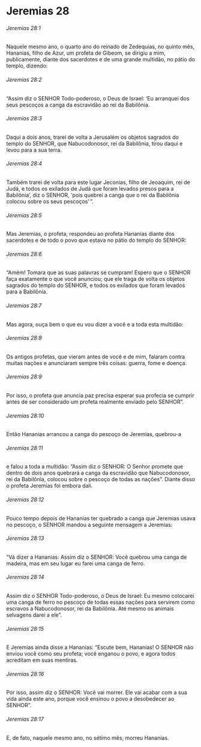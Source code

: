 # Jeremias 28

###### Jeremias 28:1

Naquele mesmo ano, o quarto ano do reinado de Zedequias, no quinto mês, Hananias, filho de Azur, um profeta de Gibeom, se dirigiu a mim, publicamente, diante dos sacerdotes e de uma grande multidão, no pátio do templo, dizendo:

###### Jeremias 28:2

“Assim diz o SENHOR Todo-poderoso, o Deus de Israel: ‘Eu arranquei dos seus pescoços a canga da escravidão ao rei da Babilônia.

###### Jeremias 28:3

Daqui a dois anos, trarei de volta a Jerusalém os objetos sagrados do templo do SENHOR, que Nabucodonosor, rei da Babilônia, tirou daqui e levou para a sua terra.

###### Jeremias 28:4

Também trarei de volta para este lugar Jeconias, filho de Jeoaquim, rei de Judá, e todos os exilados de Judá que foram levados presos para a Babilônia’, diz o SENHOR, ‘pois quebrei a canga que o rei da Babilônia colocou sobre os seus pescoços’ ”.

###### Jeremias 28:5

Mas Jeremias, o profeta, respondeu ao profeta Hananias diante dos sacerdotes e de todo o povo que estava no pátio do templo do SENHOR:

###### Jeremias 28:6

“Amém! Tomara que as suas palavras se cumpram! Espero que o SENHOR faça exatamente o que você anunciou; que ele traga de volta os objetos sagrados do templo do SENHOR, e todos os exilados que foram levados para a Babilônia.

###### Jeremias 28:7

Mas agora, ouça bem o que eu vou dizer a você e a toda esta multidão:

###### Jeremias 28:8

Os antigos profetas, que vieram antes de você e de mim, falaram contra muitas nações e anunciaram sempre três coisas: guerra, fome e doença.

###### Jeremias 28:9

Por isso, o profeta que anuncia paz precisa esperar sua profecia se cumprir antes de ser considerado um profeta realmente enviado pelo SENHOR”.

###### Jeremias 28:10

Então Hananias arrancou a canga do pescoço de Jeremias, quebrou-a

###### Jeremias 28:11

e falou a toda a multidão: “Assim diz o SENHOR: O Senhor promete que dentro de dois anos quebrará a canga da escravidão que Nabucodonosor, rei da Babilônia, colocou sobre o pescoço de todas as nações”. Diante disso o profeta Jeremias foi embora dali.

###### Jeremias 28:12

Pouco tempo depois de Hananias ter quebrado a canga que Jeremias usava no pescoço, o SENHOR mandou a seguinte mensagem a Jeremias:

###### Jeremias 28:13

“Vá dizer a Hananias: Assim diz o SENHOR: Você quebrou uma canga de madeira, mas em seu lugar eu farei uma canga de ferro.

###### Jeremias 28:14

Assim diz o SENHOR Todo-poderoso, o Deus de Israel: Eu mesmo colocarei uma canga de ferro no pescoço de todas essas nações para servirem como escravos a Nabucodonosor, rei da Babilônia. Até mesmo os animais selvagens darei a ele”.

###### Jeremias 28:15

E Jeremias ainda disse a Hananias: “Escute bem, Hananias! O SENHOR não enviou você como seu profeta; você enganou o povo, e agora todos acreditam em suas mentiras.

###### Jeremias 28:16

Por isso, assim diz o SENHOR: Você vai morrer. Ele vai acabar com a sua vida ainda este ano, porque você ensinou o povo a desobedecer ao SENHOR”.

###### Jeremias 28:17

E, de fato, naquele mesmo ano, no sétimo mês, morreu Hananias.

